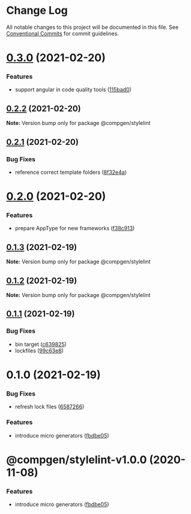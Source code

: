 # Change Log

All notable changes to this project will be documented in this file.
See [Conventional Commits](https://conventionalcommits.org) for commit guidelines.

# [0.3.0](https://github.com/developer239/compgen/compare/@compgen/stylelint@0.2.2...@compgen/stylelint@0.3.0) (2021-02-20)


### Features

* support angular in code quality tools ([115bad0](https://github.com/developer239/compgen/commit/115bad0e04e490152dcf57341ae2a3c6112f6e2d))





## [0.2.2](https://github.com/developer239/compgen/compare/@compgen/stylelint@0.2.1...@compgen/stylelint@0.2.2) (2021-02-20)

**Note:** Version bump only for package @compgen/stylelint





## [0.2.1](https://github.com/developer239/compgen/compare/@compgen/stylelint@0.2.0...@compgen/stylelint@0.2.1) (2021-02-20)


### Bug Fixes

* reference correct template folders ([8f32e4a](https://github.com/developer239/compgen/commit/8f32e4aca2ca5e1055403eb25dbe5d7727549b1d))





# [0.2.0](https://github.com/developer239/compgen/compare/@compgen/stylelint@0.1.3...@compgen/stylelint@0.2.0) (2021-02-20)


### Features

* prepare AppType for new frameworks ([f38c913](https://github.com/developer239/compgen/commit/f38c913f37d6e353648acab3393ac9678c245c30))





## [0.1.3](https://github.com/developer239/compgen/compare/@compgen/stylelint@0.1.2...@compgen/stylelint@0.1.3) (2021-02-19)

**Note:** Version bump only for package @compgen/stylelint





## [0.1.2](https://github.com/developer239/compgen/compare/@compgen/stylelint@0.1.1...@compgen/stylelint@0.1.2) (2021-02-19)

**Note:** Version bump only for package @compgen/stylelint





## [0.1.1](https://github.com/developer239/compgen/compare/@compgen/stylelint@0.1.0...@compgen/stylelint@0.1.1) (2021-02-19)


### Bug Fixes

* bin target ([c639825](https://github.com/developer239/compgen/commit/c639825f9c5c430880d33deeb648c9a087102fae))
* lockfiles ([99c63e8](https://github.com/developer239/compgen/commit/99c63e8f7192b2a8262f74e6f0fbd6943ebc1eb4))





# 0.1.0 (2021-02-19)


### Bug Fixes

* refresh lock files ([6587266](https://github.com/developer239/compgen/commit/658726677f8e29849ac47411a84a5569008fa3e0))


### Features

* introduce micro generators ([fbdbe05](https://github.com/developer239/compgen/commit/fbdbe0523b9f3187c4f8d08248eeb8a679650afd))





# @compgen/stylelint-v1.0.0 (2020-11-08)


### Features

* introduce micro generators ([fbdbe05](https://github.com/developer239/compgen/commit/fbdbe0523b9f3187c4f8d08248eeb8a679650afd))
